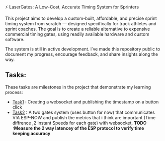⚡ LaserGates: A Low-Cost, Accurate Timing System for Sprinters

This project aims to develop a custom-built, affordable, and precise sprint timing system from scratch — designed specifically for track athletes and sprint coaches. The goal is to create a reliable alternative to expensive commercial timing gates, using readily available hardware and custom software.

The system is still in active development. I’ve made this repository public to document my progress, encourage feedback, and share insights along the way. 
## Tasks:
These tasks are milestones in the project that demonstrate my learning process: 
- [Task1](Task1/) : Creating a websocket and publishing the timestamp on a button click
- [Task2](Task2/TwoGateSystem/) : A two gates system (uses button for now) that communicates VIA ESP-NOW and publish the metrics that i think are important (Time diffrence ,2 Instant Speeds for each gate) with websocket, **TODO :Measure the 2 way latencey of the ESP protocol to verify time keeping accuracy**
